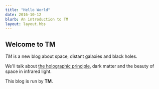 ```yaml
---
title: "Hello World"
date: 2016-10-12
blurb: An introduction to TM
layout: layout.hbs
---
```


## Welcome to TM

*TM* is a new blog about space, distant galaxies and black holes.

We'll talk about [the holographic principle](https://en.wikipedia.org/wiki/Holographic_principle), dark matter and the beauty of space in infrared light.

This blog is run by **TM**.